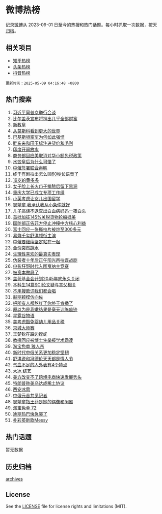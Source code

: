 # 微博热榜

记录[微博](https://www.weibo.com)从 2023-09-01 日至今的热搜和热门话题。每小时抓取一次数据，按天[归档](archives)。

## 相关项目

- [知乎热榜](https://github.com/hotarchive/zhihu)
- [头条热榜](https://github.com/hotarchive/toutiao)
- [抖音热榜](https://github.com/hotarchive/douyin)


`更新时间：2025-05-09 04:16:48 +0800`

## 热门搜索

1. [习近平同普京举行会谈](https://m.weibo.cn/search?containerid=100103type%3D1%26t%3D10%26q%3D%23%E4%B9%A0%E8%BF%91%E5%B9%B3%E5%90%8C%E6%99%AE%E4%BA%AC%E4%B8%BE%E8%A1%8C%E4%BC%9A%E8%B0%88%23&stream_entry_id=51&isnewpage=1&extparam=seat%3D1%26dgr%3D0%26q%3D%2523%25E4%25B9%25A0%25E8%25BF%2591%25E5%25B9%25B3%25E5%2590%258C%25E6%2599%25AE%25E4%25BA%25AC%25E4%25B8%25BE%25E8%25A1%258C%25E4%25BC%259A%25E8%25B0%2588%2523%26stream_entry_id%3D51%26c_type%3D51%26filter_type%3Drealtimehot%26pos%3D0%26cate%3D10103%26display_time%3D1746735407%26pre_seqid%3D17467354070260310426285)
1. [比尔盖茨宣布将捐出几乎全部财富](https://m.weibo.cn/search?containerid=100103type%3D1%26t%3D10%26q%3D%23%E6%AF%94%E5%B0%94%E7%9B%96%E8%8C%A8%E5%AE%A3%E5%B8%83%E5%B0%86%E6%8D%90%E5%87%BA%E5%87%A0%E4%B9%8E%E5%85%A8%E9%83%A8%E8%B4%A2%E5%AF%8C%23&stream_entry_id=31&isnewpage=1&extparam=seat%3D1%26flag%3D0%26q%3D%2523%25E6%25AF%2594%25E5%25B0%2594%25E7%259B%2596%25E8%258C%25A8%25E5%25AE%25A3%25E5%25B8%2583%25E5%25B0%2586%25E6%258D%2590%25E5%2587%25BA%25E5%2587%25A0%25E4%25B9%258E%25E5%2585%25A8%25E9%2583%25A8%25E8%25B4%25A2%25E5%25AF%258C%2523%26stream_entry_id%3D31%26lcate%3D5001%26band_rank%3D1%26dgr%3D0%26filter_type%3Drealtimehot%26c_type%3D31%26pos%3D0%26realpos%3D1%26cate%3D5001%26display_time%3D1746735407%26pre_seqid%3D17467354070260310426285)
1. [新教皇](https://m.weibo.cn/search?containerid=100103type%3D1%26t%3D10%26q%3D%E6%96%B0%E6%95%99%E7%9A%87&stream_entry_id=31&isnewpage=1&extparam=seat%3D1%26flag%3D2%26q%3D%25E6%2596%25B0%25E6%2595%2599%25E7%259A%2587%26stream_entry_id%3D31%26lcate%3D5001%26band_rank%3D2%26dgr%3D0%26filter_type%3Drealtimehot%26c_type%3D31%26pos%3D1%26realpos%3D2%26cate%3D5001%26display_time%3D1746735407%26pre_seqid%3D17467354070260310426285)
1. [从莫斯科看到更大的世界](https://m.weibo.cn/search?containerid=100103type%3D1%26t%3D10%26q%3D%23%E4%BB%8E%E8%8E%AB%E6%96%AF%E7%A7%91%E7%9C%8B%E5%88%B0%E6%9B%B4%E5%A4%A7%E7%9A%84%E4%B8%96%E7%95%8C%23&stream_entry_id=31&isnewpage=1&extparam=seat%3D1%26flag%3D0%26q%3D%2523%25E4%25BB%258E%25E8%258E%25AB%25E6%2596%25AF%25E7%25A7%2591%25E7%259C%258B%25E5%2588%25B0%25E6%259B%25B4%25E5%25A4%25A7%25E7%259A%2584%25E4%25B8%2596%25E7%2595%258C%2523%26stream_entry_id%3D31%26lcate%3D5001%26band_rank%3D3%26dgr%3D0%26filter_type%3Drealtimehot%26c_type%3D31%26pos%3D2%26realpos%3D3%26cate%3D5001%26display_time%3D1746735407%26pre_seqid%3D17467354070260310426285)
1. [巴基斯坦空军为何如此强悍](https://m.weibo.cn/search?containerid=100103type%3D1%26t%3D10%26q%3D%23%E5%B7%B4%E5%9F%BA%E6%96%AF%E5%9D%A6%E7%A9%BA%E5%86%9B%E4%B8%BA%E4%BD%95%E5%A6%82%E6%AD%A4%E5%BC%BA%E6%82%8D%23&stream_entry_id=31&isnewpage=1&extparam=seat%3D1%26flag%3D0%26q%3D%2523%25E5%25B7%25B4%25E5%259F%25BA%25E6%2596%25AF%25E5%259D%25A6%25E7%25A9%25BA%25E5%2586%259B%25E4%25B8%25BA%25E4%25BD%2595%25E5%25A6%2582%25E6%25AD%25A4%25E5%25BC%25BA%25E6%2582%258D%2523%26stream_entry_id%3D31%26lcate%3D5001%26band_rank%3D4%26dgr%3D0%26filter_type%3Drealtimehot%26c_type%3D31%26pos%3D3%26realpos%3D4%26cate%3D5001%26display_time%3D1746735407%26pre_seqid%3D17467354070260310426285)
1. [胖东来和田玉标注进货价和毛利](https://m.weibo.cn/search?containerid=100103type%3D1%26t%3D10%26q%3D%23%E8%83%96%E4%B8%9C%E6%9D%A5%E5%92%8C%E7%94%B0%E7%8E%89%E6%A0%87%E6%B3%A8%E8%BF%9B%E8%B4%A7%E4%BB%B7%E5%92%8C%E6%AF%9B%E5%88%A9%23&stream_entry_id=31&isnewpage=1&extparam=seat%3D1%26flag%3D0%26q%3D%2523%25E8%2583%2596%25E4%25B8%259C%25E6%259D%25A5%25E5%2592%258C%25E7%2594%25B0%25E7%258E%2589%25E6%25A0%2587%25E6%25B3%25A8%25E8%25BF%259B%25E8%25B4%25A7%25E4%25BB%25B7%25E5%2592%258C%25E6%25AF%259B%25E5%2588%25A9%2523%26stream_entry_id%3D31%26lcate%3D5001%26band_rank%3D5%26dgr%3D0%26filter_type%3Drealtimehot%26c_type%3D31%26pos%3D4%26realpos%3D5%26cate%3D5001%26display_time%3D1746735407%26pre_seqid%3D17467354070260310426285)
1. [印度开闸放水](https://m.weibo.cn/search?containerid=100103type%3D1%26t%3D10%26q%3D%23%E5%8D%B0%E5%BA%A6%E5%BC%80%E9%97%B8%E6%94%BE%E6%B0%B4%23&stream_entry_id=31&isnewpage=1&extparam=seat%3D1%26flag%3D0%26q%3D%2523%25E5%258D%25B0%25E5%25BA%25A6%25E5%25BC%2580%25E9%2597%25B8%25E6%2594%25BE%25E6%25B0%25B4%2523%26stream_entry_id%3D31%26lcate%3D5001%26band_rank%3D6%26dgr%3D0%26filter_type%3Drealtimehot%26c_type%3D31%26pos%3D5%26realpos%3D6%26cate%3D5001%26display_time%3D1746735407%26pre_seqid%3D17467354070260310426285)
1. [商务部回应美取消对华小额免税政策](https://m.weibo.cn/search?containerid=100103type%3D1%26t%3D10%26q%3D%23%E5%95%86%E5%8A%A1%E9%83%A8%E5%9B%9E%E5%BA%94%E7%BE%8E%E5%8F%96%E6%B6%88%E5%AF%B9%E5%8D%8E%E5%B0%8F%E9%A2%9D%E5%85%8D%E7%A8%8E%E6%94%BF%E7%AD%96%23&stream_entry_id=31&isnewpage=1&extparam=seat%3D1%26flag%3D0%26q%3D%2523%25E5%2595%2586%25E5%258A%25A1%25E9%2583%25A8%25E5%259B%259E%25E5%25BA%2594%25E7%25BE%258E%25E5%258F%2596%25E6%25B6%2588%25E5%25AF%25B9%25E5%258D%258E%25E5%25B0%258F%25E9%25A2%259D%25E5%2585%258D%25E7%25A8%258E%25E6%2594%25BF%25E7%25AD%2596%2523%26stream_entry_id%3D31%26lcate%3D5001%26band_rank%3D7%26dgr%3D0%26filter_type%3Drealtimehot%26c_type%3D31%26pos%3D6%26realpos%3D7%26cate%3D5001%26display_time%3D1746735407%26pre_seqid%3D17467354070260310426285)
1. [水饺皇后为什么可惜了](https://m.weibo.cn/search?containerid=100103type%3D1%26t%3D10%26q%3D%23%E6%B0%B4%E9%A5%BA%E7%9A%87%E5%90%8E%E4%B8%BA%E4%BB%80%E4%B9%88%E5%8F%AF%E6%83%9C%E4%BA%86%23&stream_entry_id=31&isnewpage=1&extparam=seat%3D1%26flag%3D0%26q%3D%2523%25E6%25B0%25B4%25E9%25A5%25BA%25E7%259A%2587%25E5%2590%258E%25E4%25B8%25BA%25E4%25BB%2580%25E4%25B9%2588%25E5%258F%25AF%25E6%2583%259C%25E4%25BA%2586%2523%26stream_entry_id%3D31%26lcate%3D5001%26band_rank%3D8%26dgr%3D0%26filter_type%3Drealtimehot%26c_type%3D31%26pos%3D7%26realpos%3D8%26cate%3D5001%26display_time%3D1746735407%26pre_seqid%3D17467354070260310426285)
1. [中俄签署联合声明](https://m.weibo.cn/search?containerid=100103type%3D1%26t%3D10%26q%3D%23%E4%B8%AD%E4%BF%84%E7%AD%BE%E7%BD%B2%E8%81%94%E5%90%88%E5%A3%B0%E6%98%8E%23&stream_entry_id=31&isnewpage=1&extparam=seat%3D1%26flag%3D0%26q%3D%2523%25E4%25B8%25AD%25E4%25BF%2584%25E7%25AD%25BE%25E7%25BD%25B2%25E8%2581%2594%25E5%2590%2588%25E5%25A3%25B0%25E6%2598%258E%2523%26stream_entry_id%3D31%26lcate%3D5001%26band_rank%3D9%26dgr%3D0%26filter_type%3Drealtimehot%26c_type%3D31%26pos%3D8%26realpos%3D9%26cate%3D5001%26display_time%3D1746735407%26pre_seqid%3D17467354070260310426285)
1. [终于有剧拍出怎么回60秒长语音了](https://m.weibo.cn/search?containerid=100103type%3D1%26t%3D10%26q%3D%E7%BB%88%E4%BA%8E%E6%9C%89%E5%89%A7%E6%8B%8D%E5%87%BA%E6%80%8E%E4%B9%88%E5%9B%9E60%E7%A7%92%E9%95%BF%E8%AF%AD%E9%9F%B3%E4%BA%86&stream_entry_id=31&isnewpage=1&extparam=seat%3D1%26flag%3D0%26q%3D%25E7%25BB%2588%25E4%25BA%258E%25E6%259C%2589%25E5%2589%25A7%25E6%258B%258D%25E5%2587%25BA%25E6%2580%258E%25E4%25B9%2588%25E5%259B%259E60%25E7%25A7%2592%25E9%2595%25BF%25E8%25AF%25AD%25E9%259F%25B3%25E4%25BA%2586%26stream_entry_id%3D31%26lcate%3D5001%26band_rank%3D10%26dgr%3D0%26filter_type%3Drealtimehot%26c_type%3D31%26pos%3D9%26realpos%3D10%26cate%3D5001%26display_time%3D1746735407%26pre_seqid%3D17467354070260310426285)
1. [19岁的黄多多](https://m.weibo.cn/search?containerid=100103type%3D1%26t%3D10%26q%3D%2319%E5%B2%81%E7%9A%84%E9%BB%84%E5%A4%9A%E5%A4%9A%23&stream_entry_id=31&isnewpage=1&extparam=seat%3D1%26flag%3D2%26q%3D%252319%25E5%25B2%2581%25E7%259A%2584%25E9%25BB%2584%25E5%25A4%259A%25E5%25A4%259A%2523%26stream_entry_id%3D31%26lcate%3D5001%26band_rank%3D11%26dgr%3D0%26filter_type%3Drealtimehot%26c_type%3D31%26pos%3D10%26realpos%3D11%26cate%3D5001%26display_time%3D1746735407%26pre_seqid%3D17467354070260310426285)
1. [女子脸上长火疖子排脓后留下黑洞](https://m.weibo.cn/search?containerid=100103type%3D1%26t%3D10%26q%3D%23%E5%A5%B3%E5%AD%90%E8%84%B8%E4%B8%8A%E9%95%BF%E7%81%AB%E7%96%96%E5%AD%90%E6%8E%92%E8%84%93%E5%90%8E%E7%95%99%E4%B8%8B%E9%BB%91%E6%B4%9E%23&stream_entry_id=31&isnewpage=1&extparam=seat%3D1%26flag%3D2%26q%3D%2523%25E5%25A5%25B3%25E5%25AD%2590%25E8%2584%25B8%25E4%25B8%258A%25E9%2595%25BF%25E7%2581%25AB%25E7%2596%2596%25E5%25AD%2590%25E6%258E%2592%25E8%2584%2593%25E5%2590%258E%25E7%2595%2599%25E4%25B8%258B%25E9%25BB%2591%25E6%25B4%259E%2523%26stream_entry_id%3D31%26lcate%3D5001%26band_rank%3D12%26dgr%3D0%26filter_type%3Drealtimehot%26c_type%3D31%26pos%3D11%26realpos%3D12%26cate%3D5001%26display_time%3D1746735407%26pre_seqid%3D17467354070260310426285)
1. [重庆大学已成立专项工作组](https://m.weibo.cn/search?containerid=100103type%3D1%26t%3D10%26q%3D%23%E9%87%8D%E5%BA%86%E5%A4%A7%E5%AD%A6%E5%B7%B2%E6%88%90%E7%AB%8B%E4%B8%93%E9%A1%B9%E5%B7%A5%E4%BD%9C%E7%BB%84%23&stream_entry_id=31&isnewpage=1&extparam=seat%3D1%26flag%3D2%26q%3D%2523%25E9%2587%258D%25E5%25BA%2586%25E5%25A4%25A7%25E5%25AD%25A6%25E5%25B7%25B2%25E6%2588%2590%25E7%25AB%258B%25E4%25B8%2593%25E9%25A1%25B9%25E5%25B7%25A5%25E4%25BD%259C%25E7%25BB%2584%2523%26stream_entry_id%3D31%26lcate%3D5001%26band_rank%3D13%26dgr%3D0%26filter_type%3Drealtimehot%26c_type%3D31%26pos%3D12%26realpos%3D13%26cate%3D5001%26display_time%3D1746735407%26pre_seqid%3D17467354070260310426285)
1. [小英考虑让女儿出国留学](https://m.weibo.cn/search?containerid=100103type%3D1%26t%3D10%26q%3D%23%E5%B0%8F%E8%8B%B1%E8%80%83%E8%99%91%E8%AE%A9%E5%A5%B3%E5%84%BF%E5%87%BA%E5%9B%BD%E7%95%99%E5%AD%A6%23&stream_entry_id=31&isnewpage=1&extparam=seat%3D1%26flag%3D2%26q%3D%2523%25E5%25B0%258F%25E8%258B%25B1%25E8%2580%2583%25E8%2599%2591%25E8%25AE%25A9%25E5%25A5%25B3%25E5%2584%25BF%25E5%2587%25BA%25E5%259B%25BD%25E7%2595%2599%25E5%25AD%25A6%2523%26stream_entry_id%3D31%26lcate%3D5001%26band_rank%3D14%26dgr%3D0%26filter_type%3Drealtimehot%26c_type%3D31%26pos%3D13%26realpos%3D14%26cate%3D5001%26display_time%3D1746735407%26pre_seqid%3D17467354070260310426285)
1. [窦靖童 我承认我从小条件就好](https://m.weibo.cn/search?containerid=100103type%3D1%26t%3D10%26q%3D%E7%AA%A6%E9%9D%96%E7%AB%A5+%E6%88%91%E6%89%BF%E8%AE%A4%E6%88%91%E4%BB%8E%E5%B0%8F%E6%9D%A1%E4%BB%B6%E5%B0%B1%E5%A5%BD&stream_entry_id=31&isnewpage=1&extparam=seat%3D1%26flag%3D2%26q%3D%25E7%25AA%25A6%25E9%259D%2596%25E7%25AB%25A5%2520%25E6%2588%2591%25E6%2589%25BF%25E8%25AE%25A4%25E6%2588%2591%25E4%25BB%258E%25E5%25B0%258F%25E6%259D%25A1%25E4%25BB%25B6%25E5%25B0%25B1%25E5%25A5%25BD%26stream_entry_id%3D31%26lcate%3D5001%26band_rank%3D15%26dgr%3D0%26filter_type%3Drealtimehot%26c_type%3D31%26pos%3D14%26realpos%3D15%26cate%3D5001%26display_time%3D1746735407%26pre_seqid%3D17467354070260310426285)
1. [儿子高烧不退查出白血病妈妈一夜白头](https://m.weibo.cn/search?containerid=100103type%3D1%26t%3D10%26q%3D%23%E5%84%BF%E5%AD%90%E9%AB%98%E7%83%A7%E4%B8%8D%E9%80%80%E6%9F%A5%E5%87%BA%E7%99%BD%E8%A1%80%E7%97%85%E5%A6%88%E5%A6%88%E4%B8%80%E5%A4%9C%E7%99%BD%E5%A4%B4%23&stream_entry_id=31&isnewpage=1&extparam=seat%3D1%26flag%3D0%26q%3D%2523%25E5%2584%25BF%25E5%25AD%2590%25E9%25AB%2598%25E7%2583%25A7%25E4%25B8%258D%25E9%2580%2580%25E6%259F%25A5%25E5%2587%25BA%25E7%2599%25BD%25E8%25A1%2580%25E7%2597%2585%25E5%25A6%2588%25E5%25A6%2588%25E4%25B8%2580%25E5%25A4%259C%25E7%2599%25BD%25E5%25A4%25B4%2523%26stream_entry_id%3D31%26lcate%3D5001%26band_rank%3D16%26dgr%3D0%26filter_type%3Drealtimehot%26c_type%3D31%26pos%3D15%26realpos%3D16%26cate%3D5001%26display_time%3D1746735407%26pre_seqid%3D17467354070260310426285)
1. [首批加征145%关税货物轮船抵美](https://m.weibo.cn/search?containerid=100103type%3D1%26t%3D10%26q%3D%23%E9%A6%96%E6%89%B9%E5%8A%A0%E5%BE%81145%25%E5%85%B3%E7%A8%8E%E8%B4%A7%E7%89%A9%E8%BD%AE%E8%88%B9%E6%8A%B5%E7%BE%8E%23&stream_entry_id=31&isnewpage=1&extparam=seat%3D1%26flag%3D0%26q%3D%2523%25E9%25A6%2596%25E6%2589%25B9%25E5%258A%25A0%25E5%25BE%2581145%2525%25E5%2585%25B3%25E7%25A8%258E%25E8%25B4%25A7%25E7%2589%25A9%25E8%25BD%25AE%25E8%2588%25B9%25E6%258A%25B5%25E7%25BE%258E%2523%26stream_entry_id%3D31%26lcate%3D5001%26band_rank%3D17%26dgr%3D0%26filter_type%3Drealtimehot%26c_type%3D31%26pos%3D16%26realpos%3D17%26cate%3D5001%26display_time%3D1746735407%26pre_seqid%3D17467354070260310426285)
1. [国防部正告菲方停止冲撞中方核心利益](https://m.weibo.cn/search?containerid=100103type%3D1%26t%3D10%26q%3D%23%E5%9B%BD%E9%98%B2%E9%83%A8%E6%AD%A3%E5%91%8A%E8%8F%B2%E6%96%B9%E5%81%9C%E6%AD%A2%E5%86%B2%E6%92%9E%E4%B8%AD%E6%96%B9%E6%A0%B8%E5%BF%83%E5%88%A9%E7%9B%8A%23&stream_entry_id=31&isnewpage=1&extparam=seat%3D1%26flag%3D0%26q%3D%2523%25E5%259B%25BD%25E9%2598%25B2%25E9%2583%25A8%25E6%25AD%25A3%25E5%2591%258A%25E8%258F%25B2%25E6%2596%25B9%25E5%2581%259C%25E6%25AD%25A2%25E5%2586%25B2%25E6%2592%259E%25E4%25B8%25AD%25E6%2596%25B9%25E6%25A0%25B8%25E5%25BF%2583%25E5%2588%25A9%25E7%259B%258A%2523%26stream_entry_id%3D31%26lcate%3D5001%26band_rank%3D18%26dgr%3D0%26filter_type%3Drealtimehot%26c_type%3D31%26pos%3D17%26realpos%3D18%26cate%3D5001%26display_time%3D1746735407%26pre_seqid%3D17467354070260310426285)
1. [富士回应一张撕拉片被炒至300多元](https://m.weibo.cn/search?containerid=100103type%3D1%26t%3D10%26q%3D%23%E5%AF%8C%E5%A3%AB%E5%9B%9E%E5%BA%94%E4%B8%80%E5%BC%A0%E6%92%95%E6%8B%89%E7%89%87%E8%A2%AB%E7%82%92%E8%87%B3300%E5%A4%9A%E5%85%83%23&stream_entry_id=31&isnewpage=1&extparam=seat%3D1%26flag%3D0%26q%3D%2523%25E5%25AF%258C%25E5%25A3%25AB%25E5%259B%259E%25E5%25BA%2594%25E4%25B8%2580%25E5%25BC%25A0%25E6%2592%2595%25E6%258B%2589%25E7%2589%2587%25E8%25A2%25AB%25E7%2582%2592%25E8%2587%25B3300%25E5%25A4%259A%25E5%2585%2583%2523%26stream_entry_id%3D31%26lcate%3D5001%26band_rank%3D19%26dgr%3D0%26filter_type%3Drealtimehot%26c_type%3D31%26pos%3D18%26realpos%3D19%26cate%3D5001%26display_time%3D1746735407%26pre_seqid%3D17467354070260310426285)
1. [易烊千玺舒淇领衔主演](https://m.weibo.cn/search?containerid=100103type%3D1%26t%3D10%26q%3D%23%E6%98%93%E7%83%8A%E5%8D%83%E7%8E%BA%E8%88%92%E6%B7%87%E9%A2%86%E8%A1%94%E4%B8%BB%E6%BC%94%23&stream_entry_id=31&isnewpage=1&extparam=seat%3D1%26flag%3D0%26q%3D%2523%25E6%2598%2593%25E7%2583%258A%25E5%258D%2583%25E7%258E%25BA%25E8%2588%2592%25E6%25B7%2587%25E9%25A2%2586%25E8%25A1%2594%25E4%25B8%25BB%25E6%25BC%2594%2523%26stream_entry_id%3D31%26lcate%3D5001%26band_rank%3D20%26dgr%3D0%26filter_type%3Drealtimehot%26c_type%3D31%26pos%3D19%26realpos%3D20%26cate%3D5001%26display_time%3D1746735407%26pre_seqid%3D17467354070260310426285)
1. [中俄要继续坚定站在一起](https://m.weibo.cn/search?containerid=100103type%3D1%26t%3D10%26q%3D%23%E4%B8%AD%E4%BF%84%E8%A6%81%E7%BB%A7%E7%BB%AD%E5%9D%9A%E5%AE%9A%E7%AB%99%E5%9C%A8%E4%B8%80%E8%B5%B7%23&stream_entry_id=31&isnewpage=1&extparam=seat%3D1%26flag%3D1%26q%3D%2523%25E4%25B8%25AD%25E4%25BF%2584%25E8%25A6%2581%25E7%25BB%25A7%25E7%25BB%25AD%25E5%259D%259A%25E5%25AE%259A%25E7%25AB%2599%25E5%259C%25A8%25E4%25B8%2580%25E8%25B5%25B7%2523%26stream_entry_id%3D31%26lcate%3D5001%26band_rank%3D21%26dgr%3D0%26filter_type%3Drealtimehot%26c_type%3D31%26pos%3D20%26realpos%3D21%26cate%3D5001%26display_time%3D1746735407%26pre_seqid%3D17467354070260310426285)
1. [金价突然跳水](https://m.weibo.cn/search?containerid=100103type%3D1%26t%3D10%26q%3D%23%E9%87%91%E4%BB%B7%E7%AA%81%E7%84%B6%E8%B7%B3%E6%B0%B4%23&stream_entry_id=31&isnewpage=1&extparam=seat%3D1%26flag%3D2%26q%3D%2523%25E9%2587%2591%25E4%25BB%25B7%25E7%25AA%2581%25E7%2584%25B6%25E8%25B7%25B3%25E6%25B0%25B4%2523%26stream_entry_id%3D31%26lcate%3D5001%26band_rank%3D22%26dgr%3D0%26filter_type%3Drealtimehot%26c_type%3D31%26pos%3D21%26realpos%3D22%26cate%3D5001%26display_time%3D1746735407%26pre_seqid%3D17467354070260310426285)
1. [生理性喜欢的最真实表现](https://m.weibo.cn/search?containerid=100103type%3D1%26t%3D10%26q%3D%23%E7%94%9F%E7%90%86%E6%80%A7%E5%96%9C%E6%AC%A2%E7%9A%84%E6%9C%80%E7%9C%9F%E5%AE%9E%E8%A1%A8%E7%8E%B0%23&stream_entry_id=31&isnewpage=1&extparam=seat%3D1%26flag%3D0%26q%3D%2523%25E7%2594%259F%25E7%2590%2586%25E6%2580%25A7%25E5%2596%259C%25E6%25AC%25A2%25E7%259A%2584%25E6%259C%2580%25E7%259C%259F%25E5%25AE%259E%25E8%25A1%25A8%25E7%258E%25B0%2523%26stream_entry_id%3D31%26lcate%3D5001%26band_rank%3D23%26dgr%3D0%26filter_type%3Drealtimehot%26c_type%3D31%26pos%3D22%26realpos%3D23%26cate%3D5001%26display_time%3D1746735407%26pre_seqid%3D17467354070260310426285)
1. [伪装者十年后正午阳光再拍谍战剧](https://m.weibo.cn/search?containerid=100103type%3D1%26t%3D10%26q%3D%23%E4%BC%AA%E8%A3%85%E8%80%85%E5%8D%81%E5%B9%B4%E5%90%8E%E6%AD%A3%E5%8D%88%E9%98%B3%E5%85%89%E5%86%8D%E6%8B%8D%E8%B0%8D%E6%88%98%E5%89%A7%23&stream_entry_id=31&isnewpage=1&extparam=seat%3D1%26flag%3D0%26q%3D%2523%25E4%25BC%25AA%25E8%25A3%2585%25E8%2580%2585%25E5%258D%2581%25E5%25B9%25B4%25E5%2590%258E%25E6%25AD%25A3%25E5%258D%2588%25E9%2598%25B3%25E5%2585%2589%25E5%2586%258D%25E6%258B%258D%25E8%25B0%258D%25E6%2588%2598%25E5%2589%25A7%2523%26stream_entry_id%3D31%26lcate%3D5001%26band_rank%3D24%26dgr%3D0%26filter_type%3Drealtimehot%26c_type%3D31%26pos%3D23%26realpos%3D24%26cate%3D5001%26display_time%3D1746735407%26pre_seqid%3D17467354070260310426285)
1. [电影狂野时代入围戛纳主竞赛](https://m.weibo.cn/search?containerid=100103type%3D1%26t%3D10%26q%3D%23%E7%94%B5%E5%BD%B1%E7%8B%82%E9%87%8E%E6%97%B6%E4%BB%A3%E5%85%A5%E5%9B%B4%E6%88%9B%E7%BA%B3%E4%B8%BB%E7%AB%9E%E8%B5%9B%23&stream_entry_id=31&isnewpage=1&extparam=seat%3D1%26flag%3D0%26q%3D%2523%25E7%2594%25B5%25E5%25BD%25B1%25E7%258B%2582%25E9%2587%258E%25E6%2597%25B6%25E4%25BB%25A3%25E5%2585%25A5%25E5%259B%25B4%25E6%2588%259B%25E7%25BA%25B3%25E4%25B8%25BB%25E7%25AB%259E%25E8%25B5%259B%2523%26stream_entry_id%3D31%26lcate%3D5001%26band_rank%3D25%26dgr%3D0%26filter_type%3Drealtimehot%26c_type%3D31%26pos%3D24%26realpos%3D25%26cate%3D5001%26display_time%3D1746735407%26pre_seqid%3D17467354070260310426285)
1. [被资本做局了](https://m.weibo.cn/search?containerid=100103type%3D1%26t%3D10%26q%3D%E8%A2%AB%E8%B5%84%E6%9C%AC%E5%81%9A%E5%B1%80%E4%BA%86&stream_entry_id=31&isnewpage=1&extparam=seat%3D1%26flag%3D0%26q%3D%25E8%25A2%25AB%25E8%25B5%2584%25E6%259C%25AC%25E5%2581%259A%25E5%25B1%2580%25E4%25BA%2586%26stream_entry_id%3D31%26lcate%3D5001%26band_rank%3D26%26dgr%3D0%26filter_type%3Drealtimehot%26c_type%3D31%26pos%3D25%26realpos%3D26%26cate%3D5001%26display_time%3D1746735407%26pre_seqid%3D17467354070260310426285)
1. [盖茨基金会计划2045年底永久关闭](https://m.weibo.cn/search?containerid=100103type%3D1%26t%3D10%26q%3D%23%E7%9B%96%E8%8C%A8%E5%9F%BA%E9%87%91%E4%BC%9A%E8%AE%A1%E5%88%922045%E5%B9%B4%E5%BA%95%E6%B0%B8%E4%B9%85%E5%85%B3%E9%97%AD%23&stream_entry_id=31&isnewpage=1&extparam=seat%3D1%26flag%3D0%26q%3D%2523%25E7%259B%2596%25E8%258C%25A8%25E5%259F%25BA%25E9%2587%2591%25E4%25BC%259A%25E8%25AE%25A1%25E5%2588%25922045%25E5%25B9%25B4%25E5%25BA%2595%25E6%25B0%25B8%25E4%25B9%2585%25E5%2585%25B3%25E9%2597%25AD%2523%26stream_entry_id%3D31%26lcate%3D5001%26band_rank%3D27%26dgr%3D0%26filter_type%3Drealtimehot%26c_type%3D31%26pos%3D26%26realpos%3D27%26cate%3D5001%26display_time%3D1746735407%26pre_seqid%3D17467354070260310426285)
1. [本科生14篇SCI论文疑与其父相关](https://m.weibo.cn/search?containerid=100103type%3D1%26t%3D10%26q%3D%23%E6%9C%AC%E7%A7%91%E7%94%9F14%E7%AF%87SCI%E8%AE%BA%E6%96%87%E7%96%91%E4%B8%8E%E5%85%B6%E7%88%B6%E7%9B%B8%E5%85%B3%23&stream_entry_id=31&isnewpage=1&extparam=seat%3D1%26flag%3D0%26q%3D%2523%25E6%259C%25AC%25E7%25A7%2591%25E7%2594%259F14%25E7%25AF%2587SCI%25E8%25AE%25BA%25E6%2596%2587%25E7%2596%2591%25E4%25B8%258E%25E5%2585%25B6%25E7%2588%25B6%25E7%259B%25B8%25E5%2585%25B3%2523%26stream_entry_id%3D31%26lcate%3D5001%26band_rank%3D28%26dgr%3D0%26filter_type%3Drealtimehot%26c_type%3D31%26pos%3D27%26realpos%3D28%26cate%3D5001%26display_time%3D1746735407%26pre_seqid%3D17467354070260310426285)
1. [不用搜歌词我们都会唱](https://m.weibo.cn/search?containerid=100103type%3D1%26t%3D10%26q%3D%23%E4%B8%8D%E7%94%A8%E6%90%9C%E6%AD%8C%E8%AF%8D%E6%88%91%E4%BB%AC%E9%83%BD%E4%BC%9A%E5%94%B1%23&stream_entry_id=31&isnewpage=1&extparam=seat%3D1%26flag%3D1%26q%3D%2523%25E4%25B8%258D%25E7%2594%25A8%25E6%2590%259C%25E6%25AD%258C%25E8%25AF%258D%25E6%2588%2591%25E4%25BB%25AC%25E9%2583%25BD%25E4%25BC%259A%25E5%2594%25B1%2523%26stream_entry_id%3D31%26lcate%3D5001%26band_rank%3D29%26dgr%3D0%26filter_type%3Drealtimehot%26c_type%3D31%26pos%3D28%26realpos%3D29%26cate%3D5001%26display_time%3D1746735407%26pre_seqid%3D17467354070260310426285)
1. [赵丽颖模仿向佐](https://m.weibo.cn/search?containerid=100103type%3D1%26t%3D10%26q%3D%23%E8%B5%B5%E4%B8%BD%E9%A2%96%E6%A8%A1%E4%BB%BF%E5%90%91%E4%BD%90%23&stream_entry_id=31&isnewpage=1&extparam=seat%3D1%26flag%3D0%26q%3D%2523%25E8%25B5%25B5%25E4%25B8%25BD%25E9%25A2%2596%25E6%25A8%25A1%25E4%25BB%25BF%25E5%2590%2591%25E4%25BD%2590%2523%26stream_entry_id%3D31%26lcate%3D5001%26band_rank%3D30%26dgr%3D0%26filter_type%3Drealtimehot%26c_type%3D31%26pos%3D29%26realpos%3D30%26cate%3D5001%26display_time%3D1746735407%26pre_seqid%3D17467354070260310426285)
1. [把所有人都熬红了你终于肯播了](https://m.weibo.cn/search?containerid=100103type%3D1%26t%3D10%26q%3D%E6%8A%8A%E6%89%80%E6%9C%89%E4%BA%BA%E9%83%BD%E7%86%AC%E7%BA%A2%E4%BA%86%E4%BD%A0%E7%BB%88%E4%BA%8E%E8%82%AF%E6%92%AD%E4%BA%86&stream_entry_id=31&isnewpage=1&extparam=seat%3D1%26flag%3D0%26q%3D%25E6%258A%258A%25E6%2589%2580%25E6%259C%2589%25E4%25BA%25BA%25E9%2583%25BD%25E7%2586%25AC%25E7%25BA%25A2%25E4%25BA%2586%25E4%25BD%25A0%25E7%25BB%2588%25E4%25BA%258E%25E8%2582%25AF%25E6%2592%25AD%25E4%25BA%2586%26stream_entry_id%3D31%26lcate%3D5001%26band_rank%3D31%26dgr%3D0%26filter_type%3Drealtimehot%26c_type%3D31%26pos%3D30%26realpos%3D31%26cate%3D5001%26display_time%3D1746735407%26pre_seqid%3D17467354070260310426285)
1. [原以为是我嫩结果是毫无训练痕迹](https://m.weibo.cn/search?containerid=100103type%3D1%26t%3D10%26q%3D%E5%8E%9F%E4%BB%A5%E4%B8%BA%E6%98%AF%E6%88%91%E5%AB%A9%E7%BB%93%E6%9E%9C%E6%98%AF%E6%AF%AB%E6%97%A0%E8%AE%AD%E7%BB%83%E7%97%95%E8%BF%B9&stream_entry_id=31&isnewpage=1&extparam=seat%3D1%26flag%3D0%26q%3D%25E5%258E%259F%25E4%25BB%25A5%25E4%25B8%25BA%25E6%2598%25AF%25E6%2588%2591%25E5%25AB%25A9%25E7%25BB%2593%25E6%259E%259C%25E6%2598%25AF%25E6%25AF%25AB%25E6%2597%25A0%25E8%25AE%25AD%25E7%25BB%2583%25E7%2597%2595%25E8%25BF%25B9%26stream_entry_id%3D31%26lcate%3D5001%26band_rank%3D32%26dgr%3D0%26filter_type%3Drealtimehot%26c_type%3D31%26pos%3D31%26realpos%3D32%26cate%3D5001%26display_time%3D1746735407%26pre_seqid%3D17467354070260310426285)
1. [星露谷物语](https://m.weibo.cn/search?containerid=100103type%3D1%26t%3D10%26q%3D%23%E6%98%9F%E9%9C%B2%E8%B0%B7%E7%89%A9%E8%AF%AD%23&stream_entry_id=31&isnewpage=1&extparam=seat%3D1%26flag%3D0%26q%3D%2523%25E6%2598%259F%25E9%259C%25B2%25E8%25B0%25B7%25E7%2589%25A9%25E8%25AF%25AD%2523%26stream_entry_id%3D31%26lcate%3D5001%26band_rank%3D33%26dgr%3D0%26filter_type%3Drealtimehot%26c_type%3D31%26pos%3D32%26realpos%3D33%26cate%3D5001%26display_time%3D1746735407%26pre_seqid%3D17467354070260310426285)
1. [美考虑豁免婴幼儿用品关税](https://m.weibo.cn/search?containerid=100103type%3D1%26t%3D10%26q%3D%23%E7%BE%8E%E8%80%83%E8%99%91%E8%B1%81%E5%85%8D%E5%A9%B4%E5%B9%BC%E5%84%BF%E7%94%A8%E5%93%81%E5%85%B3%E7%A8%8E%23&stream_entry_id=31&isnewpage=1&extparam=seat%3D1%26flag%3D1%26q%3D%2523%25E7%25BE%258E%25E8%2580%2583%25E8%2599%2591%25E8%25B1%2581%25E5%2585%258D%25E5%25A9%25B4%25E5%25B9%25BC%25E5%2584%25BF%25E7%2594%25A8%25E5%2593%2581%25E5%2585%25B3%25E7%25A8%258E%2523%26stream_entry_id%3D31%26lcate%3D5001%26band_rank%3D34%26dgr%3D0%26filter_type%3Drealtimehot%26c_type%3D31%26pos%3D33%26realpos%3D34%26cate%3D5001%26display_time%3D1746735407%26pre_seqid%3D17467354070260310426285)
1. [京城大师赛](https://m.weibo.cn/search?containerid=100103type%3D1%26t%3D10%26q%3D%23%E4%BA%AC%E5%9F%8E%E5%A4%A7%E5%B8%88%E8%B5%9B%23&stream_entry_id=31&isnewpage=1&extparam=seat%3D1%26flag%3D0%26q%3D%2523%25E4%25BA%25AC%25E5%259F%258E%25E5%25A4%25A7%25E5%25B8%2588%25E8%25B5%259B%2523%26stream_entry_id%3D31%26lcate%3D5001%26band_rank%3D35%26dgr%3D0%26filter_type%3Drealtimehot%26c_type%3D31%26pos%3D34%26realpos%3D35%26cate%3D5001%26display_time%3D1746735407%26pre_seqid%3D17467354070260310426285)
1. [王楚钦在路边摸蛇](https://m.weibo.cn/search?containerid=100103type%3D1%26t%3D10%26q%3D%23%E7%8E%8B%E6%A5%9A%E9%92%A6%E5%9C%A8%E8%B7%AF%E8%BE%B9%E6%91%B8%E8%9B%87%23&stream_entry_id=31&isnewpage=1&extparam=seat%3D1%26flag%3D0%26q%3D%2523%25E7%258E%258B%25E6%25A5%259A%25E9%2592%25A6%25E5%259C%25A8%25E8%25B7%25AF%25E8%25BE%25B9%25E6%2591%25B8%25E8%259B%2587%2523%26stream_entry_id%3D31%26lcate%3D5001%26band_rank%3D36%26dgr%3D0%26filter_type%3Drealtimehot%26c_type%3D31%26pos%3D35%26realpos%3D36%26cate%3D5001%26display_time%3D1746735407%26pre_seqid%3D17467354070260310426285)
1. [教授回应被博士生举报学术霸凌](https://m.weibo.cn/search?containerid=100103type%3D1%26t%3D10%26q%3D%23%E6%95%99%E6%8E%88%E5%9B%9E%E5%BA%94%E8%A2%AB%E5%8D%9A%E5%A3%AB%E7%94%9F%E4%B8%BE%E6%8A%A5%E5%AD%A6%E6%9C%AF%E9%9C%B8%E5%87%8C%23&stream_entry_id=31&isnewpage=1&extparam=seat%3D1%26flag%3D1%26q%3D%2523%25E6%2595%2599%25E6%258E%2588%25E5%259B%259E%25E5%25BA%2594%25E8%25A2%25AB%25E5%258D%259A%25E5%25A3%25AB%25E7%2594%259F%25E4%25B8%25BE%25E6%258A%25A5%25E5%25AD%25A6%25E6%259C%25AF%25E9%259C%25B8%25E5%2587%258C%2523%26stream_entry_id%3D31%26lcate%3D5001%26band_rank%3D37%26dgr%3D0%26filter_type%3Drealtimehot%26c_type%3D31%26pos%3D36%26realpos%3D37%26cate%3D5001%26display_time%3D1746735407%26pre_seqid%3D17467354070260310426285)
1. [淘宝免单 狼人杀](https://m.weibo.cn/search?containerid=100103type%3D1%26t%3D10%26q%3D%E6%B7%98%E5%AE%9D%E5%85%8D%E5%8D%95+%E7%8B%BC%E4%BA%BA%E6%9D%80&stream_entry_id=31&isnewpage=1&extparam=seat%3D1%26flag%3D0%26q%3D%25E6%25B7%2598%25E5%25AE%259D%25E5%2585%258D%25E5%258D%2595%2520%25E7%258B%25BC%25E4%25BA%25BA%25E6%259D%2580%26stream_entry_id%3D31%26lcate%3D5001%26band_rank%3D38%26dgr%3D0%26filter_type%3Drealtimehot%26c_type%3D31%26pos%3D37%26realpos%3D38%26cate%3D5001%26display_time%3D1746735407%26pre_seqid%3D17467354070260310426285)
1. [新时代中俄关系更加稳定坚韧](https://m.weibo.cn/search?containerid=100103type%3D1%26t%3D10%26q%3D%23%E6%96%B0%E6%97%B6%E4%BB%A3%E4%B8%AD%E4%BF%84%E5%85%B3%E7%B3%BB%E6%9B%B4%E5%8A%A0%E7%A8%B3%E5%AE%9A%E5%9D%9A%E9%9F%A7%23&stream_entry_id=31&isnewpage=1&extparam=seat%3D1%26flag%3D0%26q%3D%2523%25E6%2596%25B0%25E6%2597%25B6%25E4%25BB%25A3%25E4%25B8%25AD%25E4%25BF%2584%25E5%2585%25B3%25E7%25B3%25BB%25E6%259B%25B4%25E5%258A%25A0%25E7%25A8%25B3%25E5%25AE%259A%25E5%259D%259A%25E9%259F%25A7%2523%26stream_entry_id%3D31%26lcate%3D5001%26band_rank%3D39%26dgr%3D0%26filter_type%3Drealtimehot%26c_type%3D31%26pos%3D38%26realpos%3D39%26cate%3D5001%26display_time%3D1746735407%26pre_seqid%3D17467354070260310426285)
1. [舒淇说和冯德伦天天都是情人节](https://m.weibo.cn/search?containerid=100103type%3D1%26t%3D10%26q%3D%23%E8%88%92%E6%B7%87%E8%AF%B4%E5%92%8C%E5%86%AF%E5%BE%B7%E4%BC%A6%E5%A4%A9%E5%A4%A9%E9%83%BD%E6%98%AF%E6%83%85%E4%BA%BA%E8%8A%82%23&stream_entry_id=31&isnewpage=1&extparam=seat%3D1%26flag%3D0%26q%3D%2523%25E8%2588%2592%25E6%25B7%2587%25E8%25AF%25B4%25E5%2592%258C%25E5%2586%25AF%25E5%25BE%25B7%25E4%25BC%25A6%25E5%25A4%25A9%25E5%25A4%25A9%25E9%2583%25BD%25E6%2598%25AF%25E6%2583%2585%25E4%25BA%25BA%25E8%258A%2582%2523%26stream_entry_id%3D31%26lcate%3D5001%26band_rank%3D40%26dgr%3D0%26filter_type%3Drealtimehot%26c_type%3D31%26pos%3D39%26realpos%3D40%26cate%3D5001%26display_time%3D1746735407%26pre_seqid%3D17467354070260310426285)
1. [气血不足的人外表有4个特点](https://m.weibo.cn/search?containerid=100103type%3D1%26t%3D10%26q%3D%23%E6%B0%94%E8%A1%80%E4%B8%8D%E8%B6%B3%E7%9A%84%E4%BA%BA%E5%A4%96%E8%A1%A8%E6%9C%894%E4%B8%AA%E7%89%B9%E7%82%B9%23&stream_entry_id=31&isnewpage=1&extparam=seat%3D1%26flag%3D0%26q%3D%2523%25E6%25B0%2594%25E8%25A1%2580%25E4%25B8%258D%25E8%25B6%25B3%25E7%259A%2584%25E4%25BA%25BA%25E5%25A4%2596%25E8%25A1%25A8%25E6%259C%25894%25E4%25B8%25AA%25E7%2589%25B9%25E7%2582%25B9%2523%26stream_entry_id%3D31%26lcate%3D5001%26band_rank%3D41%26dgr%3D0%26filter_type%3Drealtimehot%26c_type%3D31%26pos%3D40%26realpos%3D41%26cate%3D5001%26display_time%3D1746735407%26pre_seqid%3D17467354070260310426285)
1. [大冰 综艺](https://m.weibo.cn/search?containerid=100103type%3D1%26t%3D10%26q%3D%E5%A4%A7%E5%86%B0+%E7%BB%BC%E8%89%BA&stream_entry_id=31&isnewpage=1&extparam=seat%3D1%26flag%3D0%26q%3D%25E5%25A4%25A7%25E5%2586%25B0%2520%25E7%25BB%25BC%25E8%2589%25BA%26stream_entry_id%3D31%26lcate%3D5001%26band_rank%3D42%26dgr%3D0%26filter_type%3Drealtimehot%26c_type%3D31%26pos%3D41%26realpos%3D42%26cate%3D5001%26display_time%3D1746735407%26pre_seqid%3D17467354070260310426285)
1. [美方改变不了跨境电商快速发展势头](https://m.weibo.cn/search?containerid=100103type%3D1%26t%3D10%26q%3D%23%E7%BE%8E%E6%96%B9%E6%94%B9%E5%8F%98%E4%B8%8D%E4%BA%86%E8%B7%A8%E5%A2%83%E7%94%B5%E5%95%86%E5%BF%AB%E9%80%9F%E5%8F%91%E5%B1%95%E5%8A%BF%E5%A4%B4%23&stream_entry_id=31&isnewpage=1&extparam=seat%3D1%26flag%3D0%26q%3D%2523%25E7%25BE%258E%25E6%2596%25B9%25E6%2594%25B9%25E5%258F%2598%25E4%25B8%258D%25E4%25BA%2586%25E8%25B7%25A8%25E5%25A2%2583%25E7%2594%25B5%25E5%2595%2586%25E5%25BF%25AB%25E9%2580%259F%25E5%258F%2591%25E5%25B1%2595%25E5%258A%25BF%25E5%25A4%25B4%2523%26stream_entry_id%3D31%26lcate%3D5001%26band_rank%3D43%26dgr%3D0%26filter_type%3Drealtimehot%26c_type%3D31%26pos%3D42%26realpos%3D43%26cate%3D5001%26display_time%3D1746735407%26pre_seqid%3D17467354070260310426285)
1. [特朗普称美乌达成稀土协议](https://m.weibo.cn/search?containerid=100103type%3D1%26t%3D10%26q%3D%23%E7%89%B9%E6%9C%97%E6%99%AE%E7%A7%B0%E7%BE%8E%E4%B9%8C%E8%BE%BE%E6%88%90%E7%A8%80%E5%9C%9F%E5%8D%8F%E8%AE%AE%23&stream_entry_id=31&isnewpage=1&extparam=seat%3D1%26flag%3D0%26q%3D%2523%25E7%2589%25B9%25E6%259C%2597%25E6%2599%25AE%25E7%25A7%25B0%25E7%25BE%258E%25E4%25B9%258C%25E8%25BE%25BE%25E6%2588%2590%25E7%25A8%2580%25E5%259C%259F%25E5%258D%258F%25E8%25AE%25AE%2523%26stream_entry_id%3D31%26lcate%3D5001%26band_rank%3D44%26dgr%3D0%26filter_type%3Drealtimehot%26c_type%3D31%26pos%3D43%26realpos%3D44%26cate%3D5001%26display_time%3D1746735407%26pre_seqid%3D17467354070260310426285)
1. [西安冰雹](https://m.weibo.cn/search?containerid=100103type%3D1%26t%3D10%26q%3D%E8%A5%BF%E5%AE%89%E5%86%B0%E9%9B%B9&stream_entry_id=31&isnewpage=1&extparam=seat%3D1%26flag%3D0%26q%3D%25E8%25A5%25BF%25E5%25AE%2589%25E5%2586%25B0%25E9%259B%25B9%26stream_entry_id%3D31%26lcate%3D5001%26band_rank%3D45%26dgr%3D0%26filter_type%3Drealtimehot%26c_type%3D31%26pos%3D44%26realpos%3D45%26cate%3D5001%26display_time%3D1746735407%26pre_seqid%3D17467354070260310426285)
1. [中俄元首共见记者](https://m.weibo.cn/search?containerid=100103type%3D1%26t%3D10%26q%3D%23%E4%B8%AD%E4%BF%84%E5%85%83%E9%A6%96%E5%85%B1%E8%A7%81%E8%AE%B0%E8%80%85%23&stream_entry_id=31&isnewpage=1&extparam=seat%3D1%26flag%3D0%26q%3D%2523%25E4%25B8%25AD%25E4%25BF%2584%25E5%2585%2583%25E9%25A6%2596%25E5%2585%25B1%25E8%25A7%2581%25E8%25AE%25B0%25E8%2580%2585%2523%26stream_entry_id%3D31%26lcate%3D5001%26band_rank%3D46%26dgr%3D0%26filter_type%3Drealtimehot%26c_type%3D31%26pos%3D45%26realpos%3D46%26cate%3D5001%26display_time%3D1746735407%26pre_seqid%3D17467354070260310426285)
1. [窦靖童指王菲是她的偶像和闺蜜](https://m.weibo.cn/search?containerid=100103type%3D1%26t%3D10%26q%3D%23%E7%AA%A6%E9%9D%96%E7%AB%A5%E6%8C%87%E7%8E%8B%E8%8F%B2%E6%98%AF%E5%A5%B9%E7%9A%84%E5%81%B6%E5%83%8F%E5%92%8C%E9%97%BA%E8%9C%9C%23&stream_entry_id=31&isnewpage=1&extparam=seat%3D1%26flag%3D0%26q%3D%2523%25E7%25AA%25A6%25E9%259D%2596%25E7%25AB%25A5%25E6%258C%2587%25E7%258E%258B%25E8%258F%25B2%25E6%2598%25AF%25E5%25A5%25B9%25E7%259A%2584%25E5%2581%25B6%25E5%2583%258F%25E5%2592%258C%25E9%2597%25BA%25E8%259C%259C%2523%26stream_entry_id%3D31%26lcate%3D5001%26band_rank%3D47%26dgr%3D0%26filter_type%3Drealtimehot%26c_type%3D31%26pos%3D46%26realpos%3D47%26cate%3D5001%26display_time%3D1746735407%26pre_seqid%3D17467354070260310426285)
1. [淘宝免单 72](https://m.weibo.cn/search?containerid=100103type%3D1%26t%3D10%26q%3D%E6%B7%98%E5%AE%9D%E5%85%8D%E5%8D%95+72&stream_entry_id=31&isnewpage=1&extparam=seat%3D1%26flag%3D0%26q%3D%25E6%25B7%2598%25E5%25AE%259D%25E5%2585%258D%25E5%258D%2595%252072%26stream_entry_id%3D31%26lcate%3D5001%26band_rank%3D48%26dgr%3D0%26filter_type%3Drealtimehot%26c_type%3D31%26pos%3D47%26realpos%3D48%26cate%3D5001%26display_time%3D1746735407%26pre_seqid%3D17467354070260310426285)
1. [迪丽热巴快急哭了](https://m.weibo.cn/search?containerid=100103type%3D1%26t%3D10%26q%3D%23%E8%BF%AA%E4%B8%BD%E7%83%AD%E5%B7%B4%E5%BF%AB%E6%80%A5%E5%93%AD%E4%BA%86%23&stream_entry_id=31&isnewpage=1&extparam=seat%3D1%26flag%3D0%26q%3D%2523%25E8%25BF%25AA%25E4%25B8%25BD%25E7%2583%25AD%25E5%25B7%25B4%25E5%25BF%25AB%25E6%2580%25A5%25E5%2593%25AD%25E4%25BA%2586%2523%26stream_entry_id%3D31%26lcate%3D5001%26band_rank%3D49%26dgr%3D0%26filter_type%3Drealtimehot%26c_type%3D31%26pos%3D48%26realpos%3D49%26cate%3D5001%26display_time%3D1746735407%26pre_seqid%3D17467354070260310426285)
1. [朴彩英新歌Messy](https://m.weibo.cn/search?containerid=100103type%3D1%26t%3D10%26q%3D%23%E6%9C%B4%E5%BD%A9%E8%8B%B1%E6%96%B0%E6%AD%8CMessy%23&stream_entry_id=31&isnewpage=1&extparam=seat%3D1%26flag%3D0%26q%3D%2523%25E6%259C%25B4%25E5%25BD%25A9%25E8%258B%25B1%25E6%2596%25B0%25E6%25AD%258CMessy%2523%26stream_entry_id%3D31%26lcate%3D5001%26band_rank%3D50%26dgr%3D0%26filter_type%3Drealtimehot%26c_type%3D31%26pos%3D49%26realpos%3D50%26cate%3D5001%26display_time%3D1746735407%26pre_seqid%3D17467354070260310426285)

## 热门话题

暂无数据

## 历史归档

[archives](archives)

## License

See the [LICENSE](LICENSE) file for license rights and limitations (MIT).
